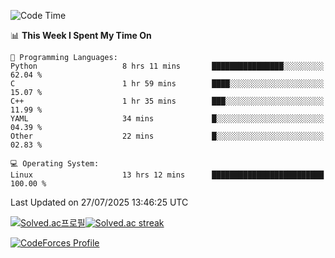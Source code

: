 
<!--START_SECTION:waka-->
![Code Time](http://img.shields.io/badge/Code%20Time-3%2C923%20hrs%209%20mins-blue)

📊 **This Week I Spent My Time On** 

```text
💬 Programming Languages: 
Python                   8 hrs 11 mins       ████████████████░░░░░░░░░   62.04 % 
C                        1 hr 59 mins        ████░░░░░░░░░░░░░░░░░░░░░   15.07 % 
C++                      1 hr 35 mins        ███░░░░░░░░░░░░░░░░░░░░░░   11.99 % 
YAML                     34 mins             █░░░░░░░░░░░░░░░░░░░░░░░░   04.39 % 
Other                    22 mins             █░░░░░░░░░░░░░░░░░░░░░░░░   02.83 % 

💻 Operating System: 
Linux                    13 hrs 12 mins      █████████████████████████   100.00 % 
```


 Last Updated on 27/07/2025 13:46:25 UTC
<!--END_SECTION:waka-->


[![Solved.ac프로필](http://mazassumnida.wtf/api/generate_badge?boj=hckim96)](https://solved.ac/hckim96)[![Solved.ac streak](http://mazandi.herokuapp.com/api?handle=hckim96&theme=dark)](https://solved.ac/hckim96)


[![CodeForces Profile](https://cf.leed.at?id=hckim96)](https://codeforces.com/profile/hckim96)

